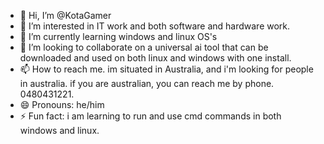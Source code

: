 - 👋 Hi, I’m @KotaGamer
- 👀 I’m interested in IT work and both software and hardware work. 
- 🌱 I’m currently learning windows and linux OS's
- 💞️ I’m looking to collaborate on a universal ai tool that can be downloaded and used on both linux and windows with one install.
- 📫 How to reach me. im situated in Australia, and i'm looking for people in australia. if you are australian, you can reach me by phone. 0480431221.
- 😄 Pronouns: he/him
- ⚡ Fun fact: i am learning to run and use cmd commands in both windows and linux.


